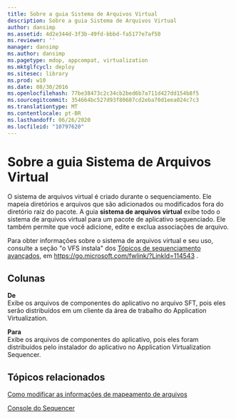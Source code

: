 ```yaml
---
title: Sobre a guia Sistema de Arquivos Virtual
description: Sobre a guia Sistema de Arquivos Virtual
author: dansimp
ms.assetid: 4d2e344d-3f3b-49fd-bbbd-fa5177e7af50
ms.reviewer: ''
manager: dansimp
ms.author: dansimp
ms.pagetype: mdop, appcompat, virtualization
ms.mktglfcycl: deploy
ms.sitesec: library
ms.prod: w10
ms.date: 08/30/2016
ms.openlocfilehash: 77be38473c2c34cb2bed6b7a711d427dd154b8f5
ms.sourcegitcommit: 354664bc527d93f80687cd2eba70d1eea024c7c3
ms.translationtype: MT
ms.contentlocale: pt-BR
ms.lasthandoff: 06/26/2020
ms.locfileid: "10797620"
---
```

# Sobre a guia Sistema de Arquivos Virtual


O sistema de arquivos virtual é criado durante o sequenciamento. Ele mapeia diretórios e arquivos que são adicionados ou modificados fora do diretório raiz do pacote. A guia **sistema de arquivos virtual** exibe todo o sistema de arquivos virtual para um pacote de aplicativo sequenciado. Ele também permite que você adicione, edite e exclua associações de arquivo.

Para obter informações sobre o sistema de arquivos virtual e seu uso, consulte a seção "o VFS instala" dos [Tópicos de sequenciamento avançados](https://go.microsoft.com/fwlink/?LinkId=114543), em https://go.microsoft.com/fwlink/?LinkId=114543 .

## Colunas


<a href="" id="from"></a>**De**  
Exibe os arquivos de componentes do aplicativo no arquivo SFT, pois eles serão distribuídos em um cliente da área de trabalho do Application Virtualization.

<a href="" id="to"></a>**Para**  
Exibe os arquivos de componentes do aplicativo, pois eles foram distribuídos pelo instalador do aplicativo no Application Virtualization Sequencer.

## Tópicos relacionados


[Como modificar as informações de mapeamento de arquivos](how-to-modify-file-mapping-information.md)

[Console do Sequencer](sequencer-console.md)

 

 





